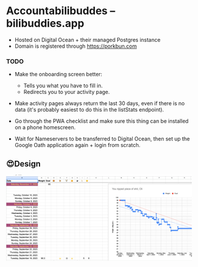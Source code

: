 # Accountabilibuddes – bilibuddies.app

- Hosted on Digital Ocean + their managed Postgres instance
- Domain is registered through https://porkbun.com

### TODO

- Make the onboarding screen better:
  - Tells you what you have to fill in.
  - Redirects you to your activity page.

- Make activity pages always return the last 30 days, even if there is no
  data (it's probably easiest to do this in the listStats endpoint).

- Go through the PWA checklist and make sure this thing can be installed on a phone
  homescreen.

- Wait for Nameservers to be transferred to Digital Ocean, then set up the Google
  Oath application again + login from scratch.
  

## 😍Design

![An exquisite app design](./design-goal.png)